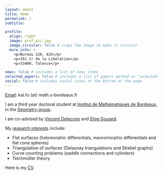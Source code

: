 ```yaml
---
layout: about
title: Home
permalink: /
subtitle: 

profile:
  align: right
  image: prof_pic.jpg
  image_circular: false # crops the image to make it circular
  more_info: > 
    <p>Bureau 220, A33</p>
    <p>351 Cr de la Libération</p>
    <p>33400, Talence</p>

news: false # includes a list of news items
selected_papers: false # includes a list of papers marked as "selected={true}"
social: false # includes social icons at the bottom of the page
---
```


<style>
  .bold-text {
    font-weight: bold; /* 使文字粗体 */
    font-weight: 400; /* 700 或更高的值可增强粗体效果 */
  }
</style>

<span class="font-weight-light"><a href="mailto:kai.fu@math.u-bordeaux.fr">Email</a>: kai.fu (at) math.u-bordeaux.fr</span>

<span class="font-weight-light">I am a third year doctoral student at [Institut de Mathématiques de Bordeaux](https://www.math.u-bordeaux.fr/imb/), in the [Geometry group](https://www.math.u-bordeaux.fr/imb/geometrie).</span>

<span class="font-weight-light">I am co-advised by [Vincent Delecroix](https://www.labri.fr/perso/vdelecro/) and [Elise Goujard](https://www.math.u-bordeaux.fr/~egoujard/).</span>


<span class="font-weight-light">My <a href='#' style='color: var(--global-theme-color)'>research interests</a> include:</span>

<ul>
  <li><span class="bold-text">Flat surfaces</span> <span class="font-weight-light">(holomorphic differentials, meoromorphic differentials and flat cone spheres)</span></li>
  <li><span class="bold-text">Triangulation of surfaces</span> <span class="font-weight-light">(Delaunay triangulations and Strebel graphs)</span></li>
  <li><span class="bold-text">Curve counting problems</span> <span class="font-weight-light">(saddle connections and cylinders)</span></li>
  <li><span class="bold-text">Teichmüller theory.</span></li>
</ul>

<span class="font-weight-light">Here is my <a href='./cv/cv.pdf'>CV</a>.</span>


